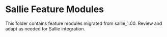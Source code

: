 <!-- Sallie Persona Module -->
<!-- README.md -->
<!-- Migrated from sallie_1.00/feature/README.md -->

# Sallie Feature Modules

This folder contains feature modules migrated from sallie_1.00. Review and adapt as needed for Sallie integration.
